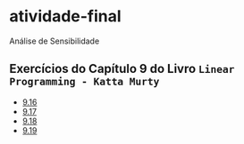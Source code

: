 # atividade-final

Análise de Sensibilidade

## Exercícios do Capítulo 9 do Livro `Linear Programming - Katta Murty`

- [9.16](9.16/README.md)
- [9.17](9.17/README.md)
- [9.18](9.18/README.md)
- [9.19](9.19/README.md)
